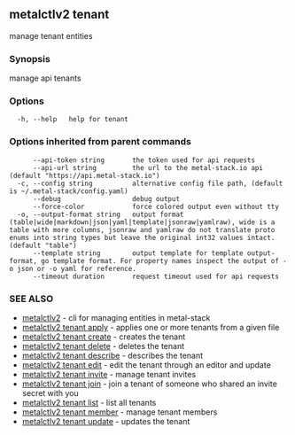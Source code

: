 ## metalctlv2 tenant

manage tenant entities

### Synopsis

manage api tenants

### Options

```
  -h, --help   help for tenant
```

### Options inherited from parent commands

```
      --api-token string       the token used for api requests
      --api-url string         the url to the metal-stack.io api (default "https://api.metal-stack.io")
  -c, --config string          alternative config file path, (default is ~/.metal-stack/config.yaml)
      --debug                  debug output
      --force-color            force colored output even without tty
  -o, --output-format string   output format (table|wide|markdown|json|yaml|template|jsonraw|yamlraw), wide is a table with more columns, jsonraw and yamlraw do not translate proto enums into string types but leave the original int32 values intact. (default "table")
      --template string        output template for template output-format, go template format. For property names inspect the output of -o json or -o yaml for reference.
      --timeout duration       request timeout used for api requests
```

### SEE ALSO

* [metalctlv2](metalctlv2.md)	 - cli for managing entities in metal-stack
* [metalctlv2 tenant apply](metalctlv2_tenant_apply.md)	 - applies one or more tenants from a given file
* [metalctlv2 tenant create](metalctlv2_tenant_create.md)	 - creates the tenant
* [metalctlv2 tenant delete](metalctlv2_tenant_delete.md)	 - deletes the tenant
* [metalctlv2 tenant describe](metalctlv2_tenant_describe.md)	 - describes the tenant
* [metalctlv2 tenant edit](metalctlv2_tenant_edit.md)	 - edit the tenant through an editor and update
* [metalctlv2 tenant invite](metalctlv2_tenant_invite.md)	 - manage tenant invites
* [metalctlv2 tenant join](metalctlv2_tenant_join.md)	 - join a tenant of someone who shared an invite secret with you
* [metalctlv2 tenant list](metalctlv2_tenant_list.md)	 - list all tenants
* [metalctlv2 tenant member](metalctlv2_tenant_member.md)	 - manage tenant members
* [metalctlv2 tenant update](metalctlv2_tenant_update.md)	 - updates the tenant

